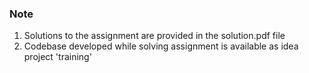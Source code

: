 ### Note
1. Solutions to the assignment are provided in the solution.pdf file
2. Codebase developed while solving assignment is available as idea project 'training'
